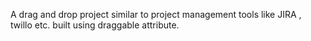 A drag and drop project similar to project management tools like JIRA , twillo etc. built using draggable attribute.